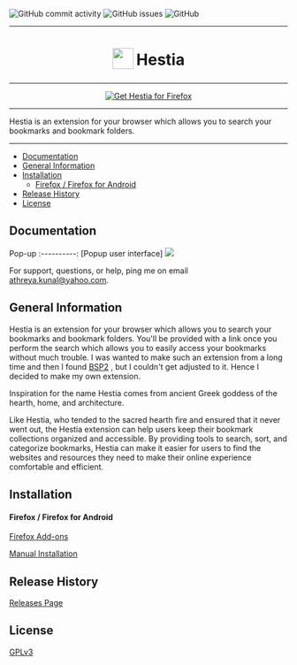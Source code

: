 ![GitHub commit activity](https://img.shields.io/github/commit-activity/w/sud0x00/Hestia)
![GitHub issues](https://img.shields.io/github/issues/sud0x00/Hestia)
![GitHub](https://img.shields.io/github/license/sud0x00/Hestia)



***

<h1 align="center">
<sub>
<img src="https://github.com/sud0x00/Hestia/blob/main/images/icon.png" height="38" width="38">
</sub>
Hestia
</h1>

***

<p align="center">
<a href="https://addons.mozilla.org/en-US/firefox/addon/hestia-search/"><img src="https://user-images.githubusercontent.com/585534/107280546-7b9b2a00-6a26-11eb-8f9f-f95932f4bfec.png" alt="Get Hestia for Firefox"></a>
</p>

***

Hestia is an extension for your browser which allows you to search your bookmarks and bookmark folders.

***


* [Documentation](#documentation)
* [General Information](#general-information)
* [Installation](#installation)
  * [Firefox / Firefox for Android](#firefox--firefox-for-android)
* [Release History](#release-history)
* [License](#license)

## Documentation

Pop-up
:----------:
[Popup user interface]
<a href="https://github.com/sud0x00/Hestia/wiki/Quick-guide:-popup-user-interface"><img src="https://github.com/sud0x00/Hestia/blob/main/images/sample.png"/></a>


For support, questions, or help, ping me on email [athreya.kunal@yahoo.com](mailto:athreya.kunal@yahoo.com).

## General Information


Hestia is an extension for your browser which allows you to search your bookmarks and bookmark folders. You'll be provided with a link once you perform the search which allows you to easily access your bookmarks without much trouble. I was wanted to make such an extension from a long time and then I found [BSP2](https://github.com/aaFn/Bookmark-search-plus-2) , but I couldn't get adjusted to it. Hence I decided to make my own extension. 

Inspiration for the name Hestia comes from ancient Greek goddess of the hearth, home, and architecture.

Like Hestia, who tended to the sacred hearth fire and ensured that it never went out, the Hestia extension can help users keep their bookmark collections organized and accessible. By providing tools to search, sort, and categorize bookmarks, Hestia can make it easier for users to find the websites and resources they need to make their online experience comfortable and efficient.

## Installation

#### Firefox / Firefox for Android

[Firefox Add-ons](https://addons.mozilla.org/en-US/firefox/addon/hestia-search/)


[Manual Installation](https://github.com/sud0x00/Hestia/tree/master/dist#install)

## Release History

[Releases Page](https://github.com/sud0x00/Hestia/releases)


## License

[GPLv3](https://github.com/sud0x00/Hestia/blob/main/LICENSE)

